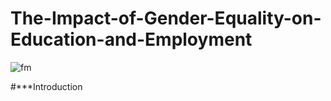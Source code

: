 # The-Impact-of-Gender-Equality-on-Education-and-Employment
![fm](https://github.com/Maureen610/The-Impact-of-Gender-Equality-on-Education-and-Employment/assets/71274439/73c6dabe-4990-45f3-84c5-0469d1676cec)

#***Introduction
